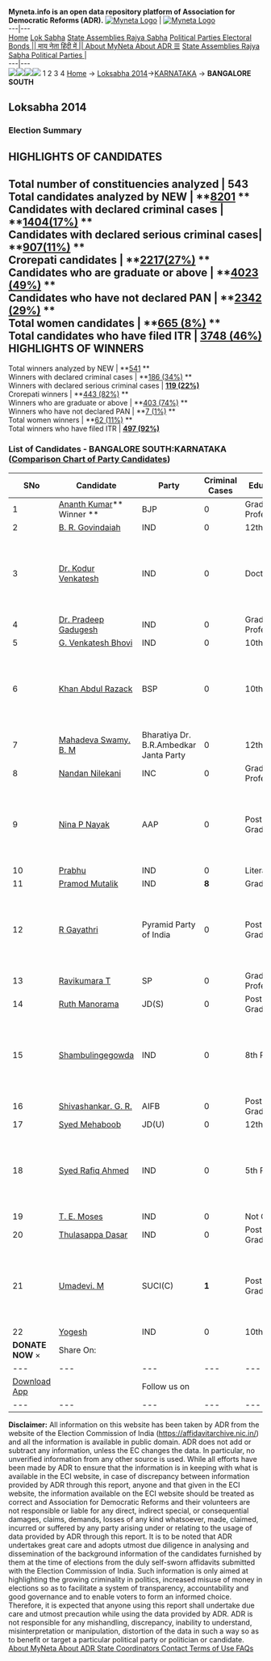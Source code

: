 **Myneta.info is an open data repository platform of Association for Democratic Reforms (ADR).**
[![Myneta Logo](https://www.myneta.info/lib/img/myneta-logo.png)](https://www.myneta.info/) | [![Myneta Logo](https://www.myneta.info/lib/img/adr-logo.png)](https://adrindia.org)  
---|---  
[Home](https://www.myneta.info/) [Lok Sabha](https://www.myneta.info/#ls "Lok Sabha") [ State Assemblies ](https://www.myneta.info/#sa "State Assemblies") [Rajya Sabha](https://www.myneta.info/#rs "Rajya Sabha") [Political Parties ](https://www.myneta.info/party "Political Parties") [ Electoral Bonds ](https://www.myneta.info/electoral_bonds "Electoral Bonds") [ || माय नेता हिंदी में || ](https://translate.google.co.in/translate?prev=hp&hl=en&js=y&u=www.myneta.info&sl=en&tl=hi&history_state0=) [ About MyNeta ](https://adrindia.org/content/about-myneta) [ About ADR ](https://adrindia.org/about-adr/who-we-are) [☰](javascript:void\(0\))
[ State Assemblies ](https://www.myneta.info/#sa "State Assemblies") [ Rajya Sabha ](https://www.myneta.info/#rs "Rajya Sabha") [ Political Parties ](https://www.myneta.info/party "Political Parties")
|   
---|---  
![](https://www.myneta.info/lib/img/banner/banner-1.png)![](https://www.myneta.info/lib/img/banner/banner-2.png)![](https://www.myneta.info/lib/img/banner/banner-3.png)![](https://www.myneta.info/lib/img/banner/banner-4.png)
1  2  3  4 
[Home](https://www.myneta.info/) → [Loksabha 2014](https://www.myneta.info/ls2014/)→[KARNATAKA](https://www.myneta.info/ls2014/index.php?action=show_constituencies&state_id=10) → **BANGALORE SOUTH**
### 
## Loksabha 2014
###  Election Summary 
HIGHLIGHTS OF CANDIDATES  
---  
Total number of constituencies analyzed |  543   
Total candidates analyzed by NEW | **[8201](https://www.myneta.info/ls2014/index.php?action=summary&subAction=candidates_analyzed&sort=candidate#summary) **  
Candidates with declared criminal cases | **[1404(17%)](https://www.myneta.info/ls2014/index.php?action=summary&subAction=crime&sort=candidate#summary) **  
Candidates with declared serious criminal cases| **[907(11%)](https://www.myneta.info/ls2014/index.php?action=summary&subAction=serious_crime&sort=candidate#summary) **  
Crorepati candidates | **[2217(27%)](https://www.myneta.info/ls2014/index.php?action=summary&subAction=crorepati&sort=candidate#summary) **  
Candidates who are graduate or above | **[4023 (49%)](https://www.myneta.info/ls2014/index.php?action=summary&subAction=education&sort=candidate#summary) **  
Candidates who have not declared PAN | **[2342 (29%)](https://www.myneta.info/ls2014/index.php?action=summary&subAction=without_pan&sort=candidate#summary) **  
Total women candidates | **[665 (8%)](https://www.myneta.info/ls2014/index.php?action=summary&subAction=women_candidate&sort=candidate#summary) **  
Total candidates who have filed ITR | [**3748 (46%)**](https://www.myneta.info/ls2014/index.php?action=summary&subAction=filed_itr&sort=candidate#summary)  
HIGHLIGHTS OF WINNERS  
---  
Total winners analyzed by NEW | **[541](https://www.myneta.info/ls2014/index.php?action=summary&subAction=winner_analyzed&sort=candidate#summary) **  
Winners with declared criminal cases | **[186 (34%)](https://www.myneta.info/ls2014/index.php?action=summary&subAction=winner_crime&sort=candidate#summary) **  
Winners with declared serious criminal cases | **[119 (22%)](https://www.myneta.info/ls2014/index.php?action=summary&subAction=winner_serious_crime&sort=candidate#summary)**  
Crorepati winners | **[443 (82%)](https://www.myneta.info/ls2014/index.php?action=summary&subAction=winner_crorepati&sort=candidate#summary) **  
Winners who are graduate or above | **[403 (74%)](https://www.myneta.info/ls2014/index.php?action=summary&subAction=winner_education&sort=candidate#summary) **  
Winners who have not declared PAN | **[7 (1%)](https://www.myneta.info/ls2014/index.php?action=summary&subAction=winner_without_pan&sort=candidate#summary) **  
Total women winners | **[62 (11%)](https://www.myneta.info/ls2014/index.php?action=summary&subAction=winner_women&sort=candidate#summary) **  
Total winners who have filed ITR | [**497 (92%)**](https://www.myneta.info/ls2014/index.php?action=summary&subAction=winner_filed_itr&sort=candidate#summary)  
### List of Candidates - BANGALORE SOUTH:KARNATAKA ([Comparison Chart of Party Candidates](https://www.myneta.info/ls2014/comparisonchart.php?constituency_id=139))
SNo | Candidate| Party| Criminal Cases| Education| Age| Total Assets| Liabilities  
---|---|---|---|---|---|---|---  
1  | [Ananth Kumar](https://www.myneta.info/ls2014/candidate.php?candidate_id=189)** Winner ** | BJP | 0 | Graduate Professional| 54 | Rs 4,52,24,706 ~ 4 Crore+ | Rs 28,83,233 ~ 28 Lacs+  
2  | [B. R. Govindaiah](https://www.myneta.info/ls2014/candidate.php?candidate_id=1097) | IND | 0 | 12th Pass| 64 | Rs 40,67,500 ~ 40 Lacs+ | Rs 23,000 ~ 23 Thou+  
3  | [Dr. Kodur Venkatesh](https://www.myneta.info/ls2014/candidate.php?candidate_id=3747) | IND | 0 | Doctorate| 52 | ![](https://myneta.info/image_v2.php?myneta_folder=ls2014&candidate_id=3747&col=ta) | ![](https://myneta.info/image_v2.php?myneta_folder=ls2014&candidate_id=3747&col=lia)  
4  | [Dr. Pradeep Gadugesh](https://www.myneta.info/ls2014/candidate.php?candidate_id=3749) | IND | 0 | Graduate Professional| 35 | Rs 7,37,397 ~ 7 Lacs+ | Rs 1,85,386 ~ 1 Lacs+  
5  | [G. Venkatesh Bhovi](https://www.myneta.info/ls2014/candidate.php?candidate_id=3752) | IND | 0 | 10th Pass| 53 | Rs 35,32,000 ~ 35 Lacs+ | Rs 0 ~   
6  | [Khan Abdul Razack](https://www.myneta.info/ls2014/candidate.php?candidate_id=3741) | BSP | 0 | 10th Pass| 36 | ![](https://myneta.info/image_v2.php?myneta_folder=ls2014&candidate_id=3741&col=ta) | ![](https://myneta.info/image_v2.php?myneta_folder=ls2014&candidate_id=3741&col=lia)  
7  | [Mahadeva Swamy. B. M](https://www.myneta.info/ls2014/candidate.php?candidate_id=3744) | Bharatiya Dr. B.R.Ambedkar Janta Party | 0 | 12th Pass| 31 | Rs 8,12,200 ~ 8 Lacs+ | Rs 5,86,200 ~ 5 Lacs+  
8  | [Nandan Nilekani](https://www.myneta.info/ls2014/candidate.php?candidate_id=611) | INC | 0 | Graduate Professional| 58 | Rs 77,10,29,57,219 ~ 7710 Crore+ | Rs 0 ~   
9  | [Nina P Nayak](https://www.myneta.info/ls2014/candidate.php?candidate_id=1096) | AAP | 0 | Post Graduate| 60 | ![](https://myneta.info/image_v2.php?myneta_folder=ls2014&candidate_id=1096&col=ta) | ![](https://myneta.info/image_v2.php?myneta_folder=ls2014&candidate_id=1096&col=lia)  
10  | [Prabhu](https://www.myneta.info/ls2014/candidate.php?candidate_id=612) | IND | 0 | Literate| 44 | Rs 90,000 ~ 90 Thou+ | Rs 0 ~   
11  | [Pramod Mutalik](https://www.myneta.info/ls2014/candidate.php?candidate_id=3750) | IND | **8** | Graduate| 59 | Rs 2,68,756 ~ 2 Lacs+ | Rs 0 ~   
12  | [R Gayathri](https://www.myneta.info/ls2014/candidate.php?candidate_id=3743) | Pyramid Party of India | 0 | Post Graduate| 63 | ![](https://myneta.info/image_v2.php?myneta_folder=ls2014&candidate_id=3743&col=ta) | ![](https://myneta.info/image_v2.php?myneta_folder=ls2014&candidate_id=3743&col=lia)  
13  | [Ravikumara T](https://www.myneta.info/ls2014/candidate.php?candidate_id=3745) | SP | 0 | Graduate Professional| 31 | Rs 25,140 ~ 25 Thou+ | Rs 28,000 ~ 28 Thou+  
14  | [Ruth Manorama](https://www.myneta.info/ls2014/candidate.php?candidate_id=3742) | JD(S) | 0 | Post Graduate| 61 | Rs 1,49,50,943 ~ 1 Crore+ | Rs 11,89,000 ~ 11 Lacs+  
15  | [Shambulingegowda](https://www.myneta.info/ls2014/candidate.php?candidate_id=855) | IND | 0 | 8th Pass| 52 | ![](https://myneta.info/image_v2.php?myneta_folder=ls2014&candidate_id=855&col=ta) | ![](https://myneta.info/image_v2.php?myneta_folder=ls2014&candidate_id=855&col=lia)  
16  | [Shivashankar. G. R.](https://www.myneta.info/ls2014/candidate.php?candidate_id=1199) | AIFB | 0 | Post Graduate| 62 | Rs 3,25,22,829 ~ 3 Crore+ | Rs 78,00,000 ~ 78 Lacs+  
17  | [Syed Mehaboob](https://www.myneta.info/ls2014/candidate.php?candidate_id=3746) | JD(U) | 0 | 12th Pass| 44 | Rs 55,72,310 ~ 55 Lacs+ | Rs 0 ~   
18  | [Syed Rafiq Ahmed](https://www.myneta.info/ls2014/candidate.php?candidate_id=3753) | IND | 0 | 5th Pass| 58 | ![](https://myneta.info/image_v2.php?myneta_folder=ls2014&candidate_id=3753&col=ta) | ![](https://myneta.info/image_v2.php?myneta_folder=ls2014&candidate_id=3753&col=lia)  
19  | [T. E. Moses](https://www.myneta.info/ls2014/candidate.php?candidate_id=3751) | IND | 0 | Not Given| 69 | Rs 79,63,850 ~ 79 Lacs+ | Rs 0 ~   
20  | [Thulasappa Dasar](https://www.myneta.info/ls2014/candidate.php?candidate_id=3748) | IND | 0 | Post Graduate| 44 | Rs 12,80,000 ~ 12 Lacs+ | Rs 0 ~   
21  | [Umadevi. M](https://www.myneta.info/ls2014/candidate.php?candidate_id=190) | SUCI(C) | **1** | Post Graduate| 44 | ![](https://myneta.info/image_v2.php?myneta_folder=ls2014&candidate_id=190&col=ta) | ![](https://myneta.info/image_v2.php?myneta_folder=ls2014&candidate_id=190&col=lia)  
22  | [Yogesh](https://www.myneta.info/ls2014/candidate.php?candidate_id=856) | IND | 0 | 10th Pass| 31 | Rs 25,000 ~ 25 Thou+ | Rs 0 ~   
|  **DONATE NOW** × |  Share On:  | [](https://api.whatsapp.com/send?text=https%3A%2F%2Fmyneta.info%2Fpunjab2022%2Findex.php%3Faction%3Dshow_constituencies%26state_id%3D19) | [](https://www.facebook.com/sharer/sharer.php?u=https%3A%2F%2Fmyneta.info%2Fpunjab2022%2Findex.php%3Faction%3Dshow_constituencies%26state_id%3D19) | [](https://twitter.com/share?url=https%3A%2F%2Fmyneta.info%2Fpunjab2022%2Findex.php%3Faction%3Dshow_constituencies%26state_id%3D19)  
---|---|---|---|---  
| [ Download App ](https://play.google.com/store/apps/details?id=com.webrosoft.myneta1&pcampaignid=pcampaignidMKT-Other-global-all-co-prtnr-py-PartBadge-Mar2515-1) | [](https://play.google.com/store/apps/details?id=com.webrosoft.myneta1&pcampaignid=pcampaignidMKT-Other-global-all-co-prtnr-py-PartBadge-Mar2515-1) |  Follow us on  | [](https://www.facebook.com/adrindia.org/) | [](https://twitter.com/adrspeaks) | [](https://groups.google.com/g/national-election-watch?hl=en&pli=1) | [](https://www.instagram.com/adrspeaks/) | [](https://www.youtube.com/user/adrspeaks) | [](https://sharechat.com/profile/adrspeaks)  
---|---|---|---|---|---|---|---|---  
**Disclaimer:** All information on this website has been taken by ADR from the website of the Election Commission of India (https://affidavitarchive.nic.in/) and all the information is available in public domain. ADR does not add or subtract any information, unless the EC changes the data. In particular, no unverified information from any other source is used. While all efforts have been made by ADR to ensure that the information is in keeping with what is available in the ECI website, in case of discrepancy between information provided by ADR through this report, anyone and that given in the ECI website, the information available on the ECI website should be treated as correct and Association for Democratic Reforms and their volunteers are not responsible or liable for any direct, indirect special, or consequential damages, claims, demands, losses of any kind whatsoever, made, claimed, incurred or suffered by any party arising under or relating to the usage of data provided by ADR through this report. It is to be noted that ADR undertakes great care and adopts utmost due diligence in analysing and dissemination of the background information of the candidates furnished by them at the time of elections from the duly self-sworn affidavits submitted with the Election Commission of India. Such information is only aimed at highlighting the growing criminality in politics, increased misuse of money in elections so as to facilitate a system of transparency, accountability and good governance and to enable voters to form an informed choice. Therefore, it is expected that anyone using this report shall undertake due care and utmost precaution while using the data provided by ADR. ADR is not responsible for any mishandling, discrepancy, inability to understand, misinterpretation or manipulation, distortion of the data in such a way so as to benefit or target a particular political party or politician or candidate. 
[ About MyNeta ](https://adrindia.org/content/about-myneta) [ About ADR ](https://adrindia.org/about-adr/who-we-are) [ State Coordinators ](https://adrindia.org/about-adr/state-coordinators) [ Contact ](https://adrindia.org/contact-us) [ Terms of Use ](https://adrindia.org/content/adr-terms-use) [ FAQs ](https://adrindia.org/content/faqs)
